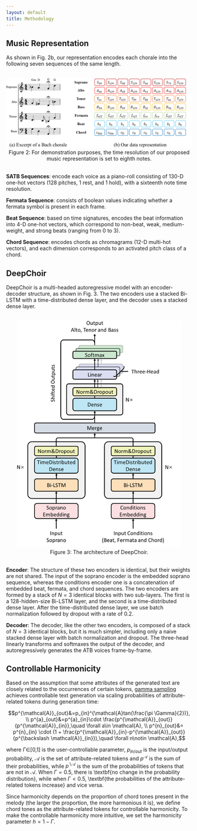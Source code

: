 ```yaml
---
layout: default
title: Methodology
---
```


<script src="https://cdn.mathjax.org/mathjax/latest/MathJax.js?config=TeX-AMS-MML_HTMLorMML" type="text/javascript"></script>
<script type="text/x-mathjax-config">
    MathJax.Hub.Config({
        tex2jax: {
        skipTags: ['script', 'noscript', 'style', 'textarea', 'pre'],
        inlineMath: [['$','$']]
        }
    });
</script>

## Music Representation

As shown in Fig. 2b, our representation encodes each chorale into the following seven sequences of the same length.

<br>
<center><img src="figs/fig2.png" alt="fig2" style="zoom:80%"></center>
<center>Figure 2: For demonstration purposes, the time resolution of our proposed music representation is set to eighth notes.</center>
<br>

**SATB Sequences**: encode each voice as a piano-roll consisting of 130-D one-hot vectors (128 pitches, 1 rest, and 1 hold), with a sixteenth note time resolution.

**Fermata Sequence**: consists of boolean values indicating whether a fermata symbol is present in each frame.

**Beat Sequence**: based on time signatures, encodes the beat information into 4-D one-hot vectors, which correspond to non-beat, weak, medium-weight, and strong beats (ranging from 0 to 3).

**Chord Sequence**: encodes chords as chromagrams (12-D multi-hot vectors), and each dimension corresponds to an activated pitch class of a chord.  

## DeepChoir

DeepChoir is a multi-headed autoregressive model with an encoder-decoder structure, as shown in Fig. 3. The two encoders use a stacked Bi-LSTM with a time-distributed dense layer, and the decoder uses a stacked dense layer.

<br>
<center><img src="figs/fig3.png" alt="fig3" style="zoom:60%"></center>
<center>Figure 3: The architecture of DeepChoir.</center>
<br>

**Encoder**: The structure of these two encoders is identical, but their weights are not shared. The input of the soprano encoder is the embedded soprano sequence, whereas the conditions encoder one is a concatenation of embedded beat, fermata, and chord sequences. The two encoders are formed by a stack of $N=3$ identical blocks with two sub-layers. The first is a 128-hidden-size Bi-LSTM layer, and the second is a time-distributed dense layer. After the time-distributed dense layer, we use batch normalization followed by dropout with a rate of 0.2.

**Decoder**: The decoder, like the other two encoders, is composed of a stack of $N=3$ identical blocks, but it is much simpler, including only a naive stacked dense layer with batch normalization and dropout. The three-head linearly transforms and softmaxes the output of the decoder, and autoregressively generates the ATB voices frame-by-frame.

## Controllable Harmonicity

Based on the assumption that some attributes of the generated text are closely related to the occurrences of certain tokens, [gamma sampling](https://arxiv.org/pdf/2205.06036.pdf) achieves controllable text generation via scaling probabilities of attribute-related tokens during generation time:

$$p^{\mathcal{A}}_{out}&=p_{in}^{\mathcal{A}tan(\frac{\pi \Gamma}{2})}, \\ p^{a}_{out}&=p^{a}_{in}\cdot \frac{p^{\mathcal{A}}_{out}}{p^{\mathcal{A}}_{in}},\quad \forall a\in \mathcal{A}, \\ p^{n}_{out}&= p^{n}_{in} \cdot (1 + \frac{p^{\mathcal{A}}_{in}-p^{\mathcal{A}}_{out}}{p^{\backslash \mathcal{A}}_{in}}),\quad \forall n\notin \mathcal{A},$$

where $\Gamma\in$[0,1] is the user-controllable parameter, $p_{in/out}$ is the input/output probability, $\mathcal{A}$ is the set of attribute-related tokens and $p^{\mathcal{A}}$ is the sum of their probabilities, while $p^{\backslash \mathcal{A}}$ is the sum of the probabilities of tokens that are not in $\mathcal{A}$. When $\Gamma=0.5$, there is \textbf{no change in the probability distribution}, while when $\Gamma<0.5$, \textbf{the probabilities of the attribute-related tokens increase} and vice versa.

Since harmonicity depends on the proportion of chord tones present in the melody (the larger the proportion, the more harmonious it is), we define chord tones as the attribute-related tokens for controllable harmonicity. To make the controllable harmonicity more intuitive, we set the harmonicity parameter $h=1-\Gamma$.
